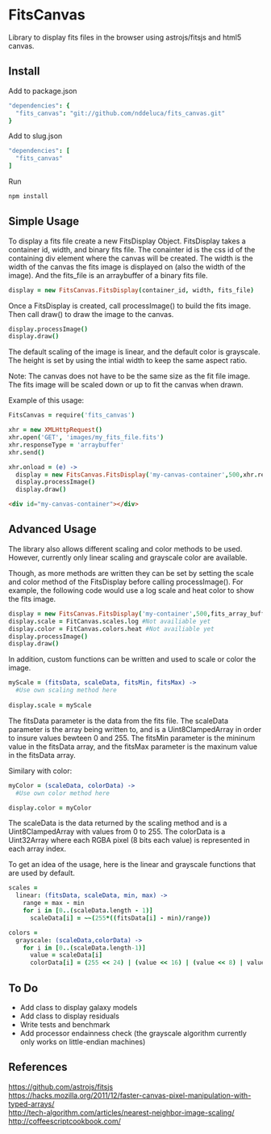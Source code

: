 FitsCanvas
===================

Library to display fits files in the browser using astrojs/fitsjs and html5 canvas.

Install
---
Add to package.json
```coffeescript
"dependencies": {
  "fits_canvas": "git://github.com/nddeluca/fits_canvas.git"
}
```
Add to slug.json
```coffeescript
"dependencies": [
  "fits_canvas"
]
```
Run
```bash
npm install
```

Simple Usage
---
To display a fits file create a new FitsDisplay Object.  FitsDisplay takes a container id, width, and binary fits file.
The conainter id is the css id of the containing div element where the canvas will be created.
The width is the width of the canvas the fits image is displayed on (also the width of the image).
And the fits_file is an arraybuffer of a binary fits file.
```coffeescript
display = new FitsCanvas.FitsDisplay(container_id, width, fits_file)
```
Once a FitsDisplay is created, call processImage() to build the fits image.
Then call draw() to draw the image to the canvas.
```coffeescript
display.processImage()
display.draw()
```
The default scaling of the image is linear, and the default color is grayscale.
The height is set by using the intial width to keep the same aspect ratio.

Note: The canvas does not have to be the same size as the fit file image.
The fits image will be scaled down or up to fit the canvas when drawn.

Example of this usage:
```coffeescript
FitsCanvas = require('fits_canvas')

xhr = new XMLHttpRequest()
xhr.open('GET', 'images/my_fits_file.fits')
xhr.responseType = 'arraybuffer'  	
xhr.send()

xhr.onload = (e) ->
  display = new FitsCanvas.FitsDisplay('my-canvas-container',500,xhr.response)
  display.processImage()
  display.draw()
```
```html
<div id="my-canvas-container"></div>
```

Advanced Usage
---
The library also allows different scaling and color methods to be used.
However, currently only linear scaling and grayscale color are available.

Though, as more methods are written they can be set by setting the scale and color method of the FitsDisplay 
before calling processImage(). For example, the following code would use a log scale 
and heat color to show the fits image.
```coffeescript
display = new FitsCanvas.FitsDisplay('my-container',500,fits_array_buffer)
display.scale = FitCanvas.scales.log #Not availiable yet
display.color = FitCanvas.colors.heat #Not availiable yet
display.processImage()
display.draw()
```
In addition, custom functions can be written and used to scale or color the image.
```coffeescript
myScale = (fitsData, scaleData, fitsMin, fitsMax) ->
  #Use own scaling method here
  
display.scale = myScale
```
The fitsData parameter is the data from the fits file.  The scaleData parameter is the array being written to, 
and is a Uint8ClampedArray in order to insure values bewteen 0 and 255.  The fitsMin parameter is the 
mininum value in the fitsData array, and the fitsMax parameter is the maxinum value in the fitsData array.

Similary with color:
```coffeescript
myColor = (scaleData, colorData) ->
  #Use own color method here

display.color = myColor
```
The scaleData is the data returned by the scaling method and is a Uint8ClampedArray with values from 0 to 255.
The colorData is a Uint32Array where each RGBA pixel (8 bits each value) is represented in each array index.

To get an idea of the usage, here is the linear and grayscale functions that are used by default.
```coffeescript
scales = 
  linear: (fitsData, scaleData, min, max) ->
    range = max - min
    for i in [0..(scaleData.length - 1)]
      scaleData[i] = ~~(255*((fitsData[i] - min)/range))

colors =
  grayscale: (scaleData,colorData) ->
    for i in [0..(scaleData.length-1)]
      value = scaleData[i]
      colorData[i] = (255 << 24) | (value << 16) | (value << 8) | value
```

To Do
---
* Add class to display galaxy models
* Add class to display residuals
* Write tests and benchmark
* Add processor endainness check (the grayscale algorithm currently only works on little-endian machines)

References
---
https://github.com/astrojs/fitsjs  
https://hacks.mozilla.org/2011/12/faster-canvas-pixel-manipulation-with-typed-arrays/  
http://tech-algorithm.com/articles/nearest-neighbor-image-scaling/  
http://coffeescriptcookbook.com/  


